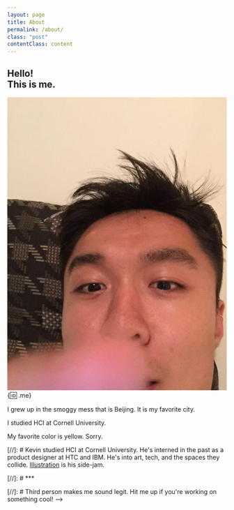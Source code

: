 ```yaml
---
layout: page
title: About
permalink: /about/
class: "post"
contentClass: content
---
```


## Hello! <br> This is me.

![Alt me!](/img/me.jpeg){:id: .me}

I grew up in the smoggy mess that is Beijing. It is my favorite city. 

I studied HCI at Cornell University. 

My favorite color is yellow. Sorry.


[//]: #  Kevin studied HCI at Cornell University. He's interned in the past as a product designer at HTC and IBM. He's into art, tech, and the spaces they collide. <a href="messybin.tumblr.com">Illustration</a> is his side-jam.

[//]: # ***

[//]: # Third person makes me sound legit. Hit me up if you're working on something cool! -->

